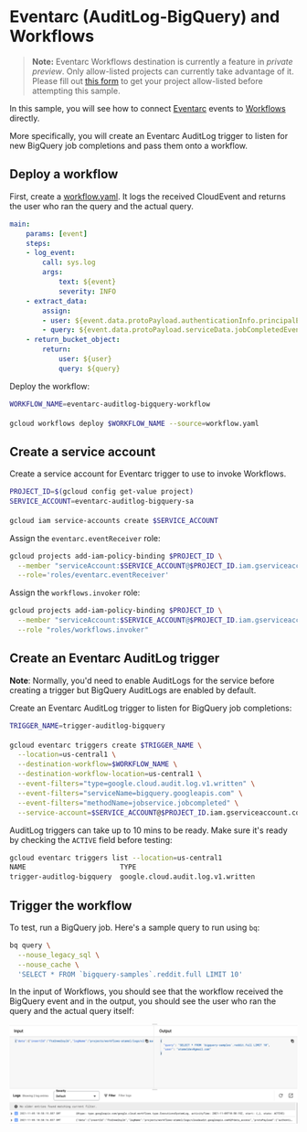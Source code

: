 # Eventarc (AuditLog-BigQuery) and Workflows

> **Note:** Eventarc Workflows destination is currently a feature in *private preview*.
> Only allow-listed projects can currently take advantage of it. Please fill out
> [this form](https://docs.google.com/forms/d/e/1FAIpQLSdgwrSV8Y4xZv_tvI6X2JEGX1-ty9yizv3_EAOVHWVKXvDLEA/viewform?resourcekey=0-1ftfaZAk_IS2J61P6r1mSw)
> to get your project allow-listed before attempting this sample.

In this sample, you will see how to connect
[Eventarc](https://cloud.google.com/eventarc/docs) events to
[Workflows](https://cloud.google.com/workflows/docs) directly.

More specifically, you will create an Eventarc AuditLog trigger to listen
for new BigQuery job completions and pass them onto a workflow.

## Deploy a workflow

First, create a [workflow.yaml](workflow.yaml). It logs the received
CloudEvent and returns the user who ran the query and the actual query.

```yaml
main:
    params: [event]
    steps:
    - log_event:
        call: sys.log
        args:
            text: ${event}
            severity: INFO
    - extract_data:
        assign:
        - user: ${event.data.protoPayload.authenticationInfo.principalEmail}
        - query: ${event.data.protoPayload.serviceData.jobCompletedEvent.job.jobConfiguration.query.query}
    - return_bucket_object:
        return:
            user: ${user}
            query: ${query}
```

Deploy the workflow:

```sh
WORKFLOW_NAME=eventarc-auditlog-bigquery-workflow

gcloud workflows deploy $WORKFLOW_NAME --source=workflow.yaml
```

## Create a service account

Create a service account for Eventarc trigger to use to invoke Workflows.

```sh
PROJECT_ID=$(gcloud config get-value project)
SERVICE_ACCOUNT=eventarc-auditlog-bigquery-sa

gcloud iam service-accounts create $SERVICE_ACCOUNT
```

Assign the `eventarc.eventReceiver` role:

```sh
gcloud projects add-iam-policy-binding $PROJECT_ID \
  --member "serviceAccount:$SERVICE_ACCOUNT@$PROJECT_ID.iam.gserviceaccount.com" \
  --role='roles/eventarc.eventReceiver'
```

Assign the `workflows.invoker` role:

```sh
gcloud projects add-iam-policy-binding $PROJECT_ID \
  --member "serviceAccount:$SERVICE_ACCOUNT@$PROJECT_ID.iam.gserviceaccount.com" \
  --role "roles/workflows.invoker"
```

## Create an Eventarc AuditLog trigger

**Note**: Normally, you'd need to enable AuditLogs for the service before
creating a trigger but BigQuery AuditLogs are enabled by default.

Create an Eventarc AuditLog trigger to listen for BigQuery job completions:

```sh
TRIGGER_NAME=trigger-auditlog-bigquery

gcloud eventarc triggers create $TRIGGER_NAME \
  --location=us-central1 \
  --destination-workflow=$WORKFLOW_NAME \
  --destination-workflow-location=us-central1 \
  --event-filters="type=google.cloud.audit.log.v1.written" \
  --event-filters="serviceName=bigquery.googleapis.com" \
  --event-filters="methodName=jobservice.jobcompleted" \
  --service-account=$SERVICE_ACCOUNT@$PROJECT_ID.iam.gserviceaccount.com
```

AuditLog triggers can take up to 10 mins to be ready. Make sure it's ready by
checking the `ACTIVE` field before testing:

```sh
gcloud eventarc triggers list --location=us-central1
NAME                       TYPE                                           DESTINATION                                     ACTIVE
trigger-auditlog-bigquery  google.cloud.audit.log.v1.written              Workflows: eventarc-auditlog-bigquery-workflow  Yes
```

## Trigger the workflow

To test, run a BigQuery job. Here's a sample query to run using `bq`:

```sh
bq query \
  --nouse_legacy_sql \
  --nouse_cache \
  'SELECT * FROM `bigquery-samples`.reddit.full LIMIT 10'
```

In the input of Workflows, you should see that the workflow received the BigQuery
event and in the output, you should see the user who ran the query and the
actual query itself:

![Workflows input and output](workflows-input-output.png)
